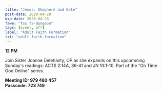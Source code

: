 ```yaml
---
title: "Jesus: Shepherd and Gate"
post-date: 2020-04-28
exp-date: 2020-04-28
fawe: "fas fa-dungeon"
tags: [event, aff]
label: "Adult Faith Formation"
txt: "adult-faith-formation"
---
```

**12 PM**

Join Sister Joanne Delehanty, OP as she expands on this upcomming Sunday's readings: ACTS 2:14A, 36-41 and JN 10:1-10. Part of the "On Time God Online" series.

**Meeting ID: 979 480 457**
<br>
**Passcode: 723 749**